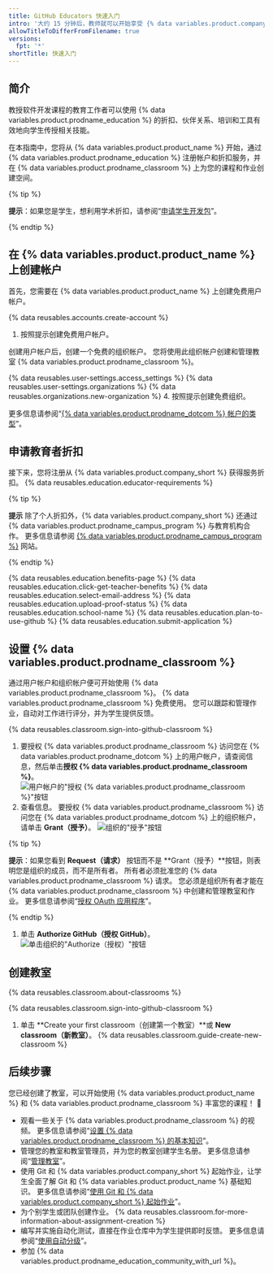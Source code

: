 ```yaml
---
title: GitHub Educators 快速入门
intro: '大约 15 分钟后，教师就可以开始享受 {% data variables.product.company_short %} 的优惠、培训和工具，然后使用 {% data variables.product.prodname_classroom %} 在软件开发课程中为学生创建教室。'
allowTitleToDifferFromFilename: true
versions:
  fpt: '*'
shortTitle: 快速入门
---
```


## 简介

教授软件开发课程的教育工作者可以使用 {% data variables.product.prodname_education %} 的折扣、伙伴关系、培训和工具有效地向学生传授相关技能。

在本指南中，您将从 {% data variables.product.product_name %} 开始，通过 {% data variables.product.prodname_education %} 注册帐户和折扣服务，并在 {% data variables.product.prodname_classroom %} 上为您的课程和作业创建空间。

{% tip %}

**提示**：如果您是学生，想利用学术折扣，请参阅“[申请学生开发包](/github/teaching-and-learning-with-github-education/applying-for-a-student-developer-pack)”。

{% endtip %}

## 在 {% data variables.product.product_name %} 上创建帐户

首先，您需要在 {% data variables.product.product_name %} 上创建免费用户帐户。

{% data reusables.accounts.create-account %}
1. 按照提示创建免费用户帐户。

创建用户帐户后，创建一个免费的组织帐户。 您将使用此组织帐户创建和管理教室 {% data variables.product.prodname_classroom %}。

{% data reusables.user-settings.access_settings %}
{% data reusables.user-settings.organizations %}
{% data reusables.organizations.new-organization %}
4. 按照提示创建免费组织。

更多信息请参阅“[{% data variables.product.prodname_dotcom %} 帐户的类型](/github/getting-started-with-github/types-of-github-accounts)”。

## 申请教育者折扣

接下来，您将注册从 {% data variables.product.company_short %} 获得服务折扣。 {% data reusables.education.educator-requirements %}

{% tip %}

**提示** 除了个人折扣外，{% data variables.product.company_short %} 还通过 {% data variables.product.prodname_campus_program %} 与教育机构合作。 更多信息请参阅 [{% data variables.product.prodname_campus_program %}](https://education.github.com/schools) 网站。

{% endtip %}

{% data reusables.education.benefits-page %}
{% data reusables.education.click-get-teacher-benefits %}
{% data reusables.education.select-email-address %}
{% data reusables.education.upload-proof-status %}
{% data reusables.education.school-name %}
{% data reusables.education.plan-to-use-github %}
{% data reusables.education.submit-application %}

## 设置 {% data variables.product.prodname_classroom %}

通过用户帐户和组织帐户便可开始使用 {% data variables.product.prodname_classroom %}。 {% data variables.product.prodname_classroom %} 免费使用。 您可以跟踪和管理作业，自动对工作进行评分，并为学生提供反馈。

{% data reusables.classroom.sign-into-github-classroom %}
1. 要授权 {% data variables.product.prodname_classroom %} 访问您在 {% data variables.product.prodname_dotcom %} 上的用户帐户，请查阅信息，然后单击**授权 {% data variables.product.prodname_classroom %}**。 ![用户帐户的"授权 {% data variables.product.prodname_classroom %}"按钮](/assets/images/help/classroom/setup-click-authorize-github-classroom.png)
1. 查看信息。 要授权 {% data variables.product.prodname_classroom %} 访问您在 {% data variables.product.prodname_dotcom %} 上的组织帐户，请单击 **Grant（授予）**。 ![组织的"授予"按钮](/assets/images/help/classroom/setup-click-grant.png)

  {% tip %}

  **提示**：如果您看到 **Request（请求）** 按钮而不是 **Grant（授予）**按钮，则表明您是组织的成员，而不是所有者。 所有者必须批准您的 {% data variables.product.prodname_classroom %} 请求。 您必须是组织所有者才能在 {% data variables.product.prodname_classroom %} 中创建和管理教室和作业。 更多信息请参阅“[授权 OAuth 应用程序](/github/authenticating-to-github/authorizing-oauth-apps#oauth-apps-and-organizations)”。

  {% endtip %}

1. 单击 **Authorize GitHub（授权 GitHub）**。 ![单击组织的"Authorize（授权）"按钮](/assets/images/help/classroom/setup-click-authorize-github.png)

## 创建教室

{% data reusables.classroom.about-classrooms %}

{% data reusables.classroom.sign-into-github-classroom %}
1. 单击 **Create your first classroom（创建第一个教室）**或 **New classroom（新教室）**。
{% data reusables.classroom.guide-create-new-classroom %}

## 后续步骤

您已经创建了教室，可以开始使用 {% data variables.product.product_name %} 和 {% data variables.product.prodname_classroom %} 丰富您的课程！  🎉

- 观看一些关于 {% data variables.product.prodname_classroom %} 的视频。 更多信息请参阅“[设置 {% data variables.product.prodname_classroom %} 的基本知识](/education/manage-coursework-with-github-classroom/basics-of-setting-up-github-classroom)”。
- 管理您的教室和教室管理员，并为您的教室创建学生名册。 更多信息请参阅“[管理教室](/education/manage-coursework-with-github-classroom/manage-classrooms)”。
- 使用 Git 和 {% data variables.product.company_short %} 起始作业，让学生全面了解 Git 和 {% data variables.product.product_name %} 基础知识。 更多信息请参阅“[使用 Git 和 {% data variables.product.company_short %} 起始作业](/education/manage-coursework-with-github-classroom/use-the-git-and-github-starter-assignment)”。
- 为个别学生或团队创建作业。 {% data reusables.classroom.for-more-information-about-assignment-creation %}
- 编写并实施自动化测试，直接在作业仓库中为学生提供即时反馈。 更多信息请参阅“[使用自动分级](/education/manage-coursework-with-github-classroom/use-autograding)”。
- 参加 {% data variables.product.prodname_education_community_with_url %}。
